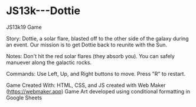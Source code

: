 # JS13k---Dottie
JS13k19 Game

Story:
  Dottie, a solar flare, blasted off to the other side of the galaxy during an event. Our mission is to get Dottie back to reunite with the Sun.

Notes:
  Don't hit the red solar flares (they absorb you). You can safely manuever along the galactic rocks.

Commands:
  Use Left, Up, and Right buttons to move. Press "R" to restart.

Game Created With:
  HTML, CSS, and JS created with Web Maker (https://webmaker.app)
  Game Art developed using conditional formatting in Google Sheets
